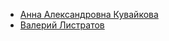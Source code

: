 * [Анна Александровна Кувайкова](Анна%20Александровна%20Кувайкова)
* [Валерий Листратов](Валерий%20Листратов)